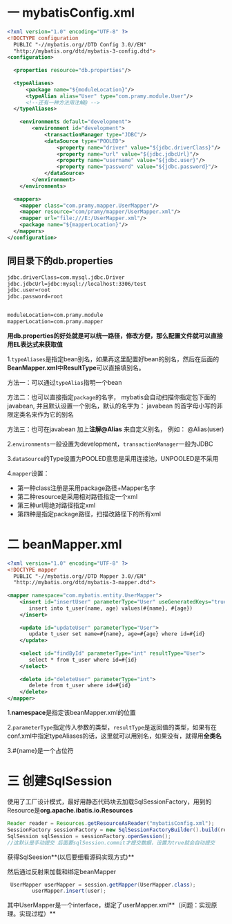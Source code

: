# 一   mybatisConfig.xml

```xml
<?xml version="1.0" encoding="UTF-8" ?>
<!DOCTYPE configuration
  PUBLIC "-//mybatis.org//DTD Config 3.0//EN"
  "http://mybatis.org/dtd/mybatis-3-config.dtd">
<configuration>
  
  <properties resource="db.properties"/>
  
  <typeAliases>  
      <package name="${moduleLocation}"/>     
      <typeAlias alias="User" type="com.pramy.module.User"/>  
      <!--还有一种方法用注解@ -->
  </typeAliases> 
  
    <environments default="development">
        <environment id="development">
            <transactionManager type="JDBC"/>
            <dataSource type="POOLED">
                <property name="driver" value="${jdbc.driverClass}"/>
                <property name="url" value="${jdbc.jdbcUrl}"/>
                <property name="username" value="${jdbc.user}"/>
                <property name="password" value="${jdbc.password}"/>
            </dataSource>
        </environment>
    </environments>
  
  <mappers>
    <mapper class="com.pramy.mapper.UserMapper"/>
    <mapper resource="com/pramy/mapper/UserMapper.xml"/>
    <mapper url="file:///E:/UserMapper.xml"/> 
    <package name="${mapperLocation}"/> 
  </mappers>
</configuration>
```

##    同目录下的db.properties

```xml
jdbc.driverClass=com.mysql.jdbc.Driver
jdbc.jdbcUrl=jdbc:mysql://localhost:3306/test
jdbc.user=root
jdbc.password=root


moduleLocation=com.pramy.module
mapperLocation=com.pramy.mapper
```

**用db.properties的好处就是可以统一路径，修改方便，那么配置文件就可以直接用EL表达式来获取值**



1.```typeAliases```是指定bean别名，如果再这里配置好bean的别名，然后在后面的**BeanMapper.xml**中**ResultType**可以直接填别名。

方法一：可以通过```typeAlias```指明一个bean

方法二：也可以直接指定```package```的名字， mybatis会自动扫描你指定包下面的javabean,  并且默认设置一个别名，默认的名字为： javabean 的首字母小写的非限定类名来作为它的别名

方法三：也可在javabean 加上**注解@Alias** 来自定义别名， 例如： @Alias(user)

2.```environments```一般设置为development，```transactionManager```一般为JDBC

3.```dataSource```的Type设置为POOLED意思是采用连接池，UNPOOLED是不采用

4.```mapper```设置：

- 第一种class注册是采用package路径+Mapper名字
- 第二种resource是采用相对路径指定一个xml
- 第三种url用绝对路径指定xml
- 第四种是指定package路径，扫描改路径下的所有xml

# 二   beanMapper.xml

```xml
<?xml version="1.0" encoding="UTF-8" ?>  
<!DOCTYPE mapper  
  PUBLIC "-//mybatis.org//DTD Mapper 3.0//EN"  
  "http://mybatis.org/dtd/mybatis-3-mapper.dtd">  
   
<mapper namespace="com.mybatis.entity.UserMapper">  
    <insert id="insertUser" parameterType="User" useGeneratedKeys="true" keyColumn="id">  
       insert into t_user(name, age) values(#{name}, #{age})  
    </insert>  
     
    <update id="updateUser" parameterType="User">  
       update t_user set name=#{name}, age=#{age} where id=#{id}  
    </update>  
     
    <select id="findById" parameterType="int" resultType="User">  
       select * from t_user where id=#{id}  
    </select>  
     
    <delete id="deleteUser" parameterType="int">  
       delete from t_user where id=#{id}  
    </delete>  
</mapper> 
```

1.**namespace**是指定该beanMapper.xml的位置

2.```parameterType```指定传入参数的类型，```resultType```是返回值的类型，如果有在conf.xml中指定typeAliases的话，这里就可以用别名，如果没有，就得用**全类名**

3.#{name}是一个占位符

# 三 创建SqlSession

使用了工厂设计模式，最好用静态代码块去加载SqlSessionFactory，用到的Resource是**org.apache.ibatis.io.Resources**

```java
Reader reader = Resources.getResourceAsReader("mybatisConfig.xml");
SessionFactory sessionFactory = new SqlSessionFactoryBuilder().build(reader);
SqlSession sqlSession = sessionFactory.openSession();
//这默认是手动提交 后面要sqlSession.commit才提交数据，设置为true就会自动提交
```



获得SqlSeesion**(以后要细看源码实现方式)**

然后通过反射来加载和绑定beanMapper

```java
 UserMapper userMapper = session.getMapper(UserMapper.class);
        userMapper.insert(user);
```

其中UserMapper是一个interface，绑定了userMapper.xml**（问题：实现原理。实现过程）**

 

